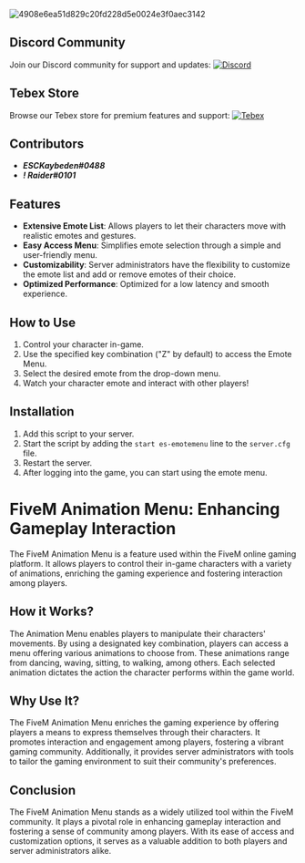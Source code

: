 
![4908e6ea51d829c20fd228d5e0024e3f0aec3142](https://github.com/raiderss/es-emotemenu/assets/53000629/94d03f90-d2fd-43a2-a4ac-2681a60799e0)

## Discord Community
Join our Discord community for support and updates:
[![Discord](https://img.shields.io/badge/Discord-ES%20Community-7289DA.svg)](https://discord.gg/EkwWvFS)

## Tebex Store
Browse our Tebex store for premium features and support:
[![Tebex](https://img.shields.io/badge/Tebex-EYE%20STORE-00A2FF.svg)](https://eyestore.tebex.io/)


## Contributors
- **_ESCKaybeden#0488_**
- **_! Raider#0101_**

## Features

- **Extensive Emote List**: Allows players to let their characters move with realistic emotes and gestures.
- **Easy Access Menu**: Simplifies emote selection through a simple and user-friendly menu.
- **Customizability**: Server administrators have the flexibility to customize the emote list and add or remove emotes of their choice.
- **Optimized Performance**: Optimized for a low latency and smooth experience.

## How to Use

1. Control your character in-game.
2. Use the specified key combination ("Z" by default) to access the Emote Menu.
3. Select the desired emote from the drop-down menu.
4. Watch your character emote and interact with other players!

## Installation

1. Add this script to your server.
2. Start the script by adding the `start es-emotemenu` line to the `server.cfg` file.
3. Restart the server.
4. After logging into the game, you can start using the emote menu.



##
# FiveM Animation Menu: Enhancing Gameplay Interaction

The FiveM Animation Menu is a feature used within the FiveM online gaming platform. It allows players to control their in-game characters with a variety of animations, enriching the gaming experience and fostering interaction among players.

## How it Works?

The Animation Menu enables players to manipulate their characters' movements. By using a designated key combination, players can access a menu offering various animations to choose from. These animations range from dancing, waving, sitting, to walking, among others. Each selected animation dictates the action the character performs within the game world.
## Why Use It?

The FiveM Animation Menu enriches the gaming experience by offering players a means to express themselves through their characters. It promotes interaction and engagement among players, fostering a vibrant gaming community. Additionally, it provides server administrators with tools to tailor the gaming environment to suit their community's preferences.

## Conclusion

The FiveM Animation Menu stands as a widely utilized tool within the FiveM community. It plays a pivotal role in enhancing gameplay interaction and fostering a sense of community among players. With its ease of access and customization options, it serves as a valuable addition to both players and server administrators alike.
